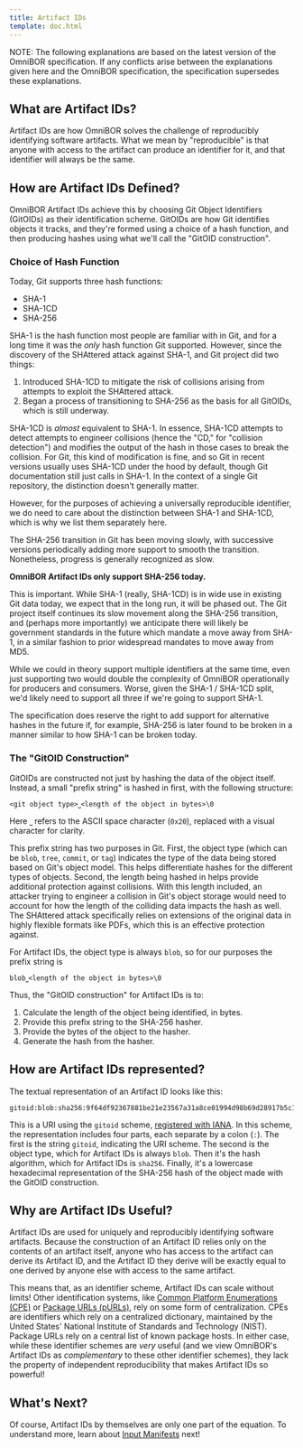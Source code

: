 ```yaml
---
title: Artifact IDs
template: doc.html
---
```


NOTE: The following explanations are based on the latest version of the
OmniBOR specification. If any conflicts arise between the explanations given
here and the OmniBOR specification, the specification supersedes these
explanations.

## What are Artifact IDs?

Artifact IDs are how OmniBOR solves the challenge of reproducibly identifying
software artifacts. What we mean by "reproducible" is that anyone with access
to the artifact can produce an identifier for it, and that identifier will
always be the same.

## How are Artifact IDs Defined?

OmniBOR Artifact IDs achieve this by choosing Git Object Identifiers (GitOIDs)
as their identification scheme. GitOIDs are how Git identifies objects it
tracks, and they're formed using a choice of a hash function, and then producing
hashes using what we'll call the "GitOID construction".

### Choice of Hash Function

Today, Git supports three hash functions:

- SHA-1
- SHA-1CD
- SHA-256

SHA-1 is the hash function most people are familiar with in Git, and for a long
time it was the _only_ hash function Git supported. However, since the
discovery of the SHAttered attack against SHA-1, and Git project did two things:

1. Introduced SHA-1CD to mitigate the risk of collisions arising from attempts
   to exploit the SHAttered attack.
2. Began a process of transitioning to SHA-256 as the basis for all GitOIDs,
   which is still underway.

SHA-1CD is _almost_ equivalent to SHA-1. In essence, SHA-1CD attempts to
detect attempts to engineer collisions (hence the "CD," for "collision
detection") and modifies the output of the hash in those cases to break the
collision. For Git, this kind of modification is fine, and so Git in recent
versions usually uses SHA-1CD under the hood by default, though Git
documentation still just calls in SHA-1. In the context of a single Git
repository, the distinction doesn't generally matter.

However, for the purposes of achieving a universally reproducible identifier,
we do need to care about the distinction between SHA-1 and SHA-1CD, which is
why we list them separately here.

The SHA-256 transition in Git has been moving slowly, with successive versions
periodically adding more support to smooth the transition. Nonetheless, progress
is generally recognized as slow.

__OmniBOR Artifact IDs only support SHA-256 today.__

This is important. While SHA-1 (really, SHA-1CD) is in wide use in existing Git
data today, we expect that in the long run, it will be phased out. The Git
project itself continues its slow movement along the SHA-256 transition, and
(perhaps more importantly) we anticipate there will likely be government
standards in the future which mandate a move away from SHA-1, in a similar
fashion to prior widespread mandates to move away from MD5.

While we could in theory support multiple identifiers at the same time, even
just supporting two would double the complexity of OmniBOR operationally for
producers and consumers. Worse, given the SHA-1 / SHA-1CD split, we'd likely
need to support all three if we're going to support SHA-1.

The specification does reserve the right to add support for alternative hashes
in the future if, for example, SHA-256 is later found to be broken in a manner
similar to how SHA-1 can be broken today.

### The "GitOID Construction"

GitOIDs are constructed not just by hashing the data of the object itself.
Instead, a small "prefix string" is hashed in first, with the following
structure:

```
<git object type>⎵<length of the object in bytes>\0
```

Here `⎵` refers to the ASCII space character (`0x20`), replaced with a visual
character for clarity.

This prefix string has two purposes in Git. First, the object type (which can
be `blob`, `tree`, `commit`, or `tag`) indicates the type of the data being
stored based on Git's object model. This helps differentiate hashes for the
different types of objects. Second, the length being hashed in helps provide
additional protection against collisions. With this length included, an attacker
trying to engineer a collision in Git's object storage would need to account
for how the length of the colliding data impacts the hash as well. The
SHAttered attack specifically relies on extensions of the original data in
highly flexible formats like PDFs, which this is an effective protection
against.

For Artifact IDs, the object type is always `blob`, so for our purposes
the prefix string is

```
blob⎵<length of the object in bytes>\0
```

Thus, the "GitOID construction" for Artifact IDs is to:

1. Calculate the length of the object being identified, in bytes.
2. Provide this prefix string to the SHA-256 hasher.
3. Provide the bytes of the object to the hasher.
4. Generate the hash from the hasher.

## How are Artifact IDs represented?

The textual representation of an Artifact ID looks like this:

```
gitoid:blob:sha256:9f64df92367881be21e23567a31a8ce01994d98b69d28917b5c132ce32a8e6c8
```

This is a URI using the `gitoid` scheme, [registered with IANA][uri]. In this
scheme, the representation includes four parts, each separate by a colon (`:`).
The first is the string `gitoid`, indicating the URI scheme. The second is
the object type, which for Artifact IDs is always `blob`. Then it's the hash
algorithm, which for Artifact IDs is `sha256`. Finally, it's a lowercase
hexadecimal representation of the SHA-256 hash of the object made with the
GitOID construction.

## Why are Artifact IDs Useful?

Artifact IDs are used for uniquely and reproducibly identifying software
artifacts. Because the construction of an Artifact ID relies only on the
contents of an artifact itself, anyone who has access to the artifact can
derive its Artifact ID, and the Artifact ID they derive will be exactly
equal to one derived by anyone else with access to the same artifact.

This means that, as an identifier scheme, Artifact IDs can scale without
limits! Other identification systems, like
[Common Platform Enumerations (CPE)][cpe] or [Package URLs (pURLs)][purl],
rely on some form of centralization. CPEs are identifiers which rely on a
centralized dictionary, maintained by the United States' National
Institute of Standards and Technology (NIST). Package URLs rely on a central
list of known package hosts. In either case, while these identifier schemes
are _very_ useful (and we view OmniBOR's Artifact IDs as _complementary_ to
these other identifier schemes), they lack the property of independent
reproducibility that makes Artifact IDs so powerful!

## What's Next?

Of course, Artifact IDs by themselves are only one part of the equation. To
understand more, learn about [Input Manifests][input_manifests] next!

[uri]: https://www.iana.org/assignments/uri-schemes/prov/gitoid
[cpe]: https://nvd.nist.gov/products/cpe
[purl]: https://github.com/package-url/purl-spec
[input_manifests]: @/docs/input-manifests.md
